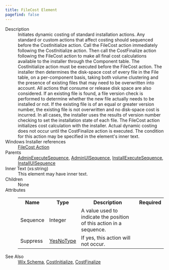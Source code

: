 ```yaml
---
title: FileCost Element
pagefind: false
---
```

<dl>
  <dt>Description</dt>
  <dd>Initiates dynamic costing of standard installation actions.  Any standard or custom actions that affect costing should sequenced before the CostInitialize action.  Call the FileCost action immediately following the CostInitialize action.  Then call the CostFinalize action following the FileCost action to make all final cost calculations available to the installer through the Component table.  The CostInitialize action must be executed before the FileCost action.  The installer then determines the disk-space cost of every file in the File table, on a per-component basis, taking both volume clustering and the presence of existing files that may need to be overwritten into account.  All actions that consume or release disk space are also considered.  If an existing file is found, a file version check is performed to determine whether the new file actually needs to be installed or not.  If the existing file is of an equal or greater version number, the existing file is not overwritten and no disk-space cost is incurred.  In all cases, the installer uses the results of version number checking to set the installation state of each file.  The FileCost action initializes cost calculation with the installer.  Actual dynamic costing does not occur until the CostFinalize action is executed.  The condition for this action may be specified in the element's inner text.</dd>
  <dt>Windows Installer references</dt>
  <dd>
    <a href="http://msdn.microsoft.com/library/aa368589.aspx" target="_blank">FileCost Action</a>
  </dd>
  <dt>Parents</dt>
  <dd>
    <a href="../adminexecutesequence/">AdminExecuteSequence</a>, <a href="../adminuisequence/">AdminUISequence</a>, <a href="../installexecutesequence/">InstallExecuteSequence</a>, <a href="../installuisequence/">InstallUISequence</a></dd>
  <dt>Inner Text (xs:string)</dt>
  <dd>This element may have inner text.</dd>
  <dt>Children</dt>
  <dd>None</dd>
  <dt>Attributes</dt>
  <dd>
    <table cellspacing="0" cellpadding="0" class="schema">
      <tr>
        <th width="15%">Name</th>
        <th width="15%">Type</th>
        <th width="65%">Description</th>
        <th width="15%">Required</th>
      </tr>
      <tr>
        <td>Sequence</td>
        <td>Integer</td>
        <td>A value used to indicate the position of this action in a sequence.</td>
        <td>&nbsp;</td>
      </tr>
      <tr>
        <td>Suppress</td>
        <td><a href="../simple_type_yesnotype/">YesNoType</a></td>
        <td>If yes, this action will not occur.</td>
        <td>&nbsp;</td>
      </tr>
    </table>
  </dd>
  <dt>See Also</dt>
  <dd>
    <a href="../">Wix Schema</a>, <a href="../costinitialize/">CostInitialize</a>, <a href="../costfinalize/">CostFinalize</a></dd>
</dl>
